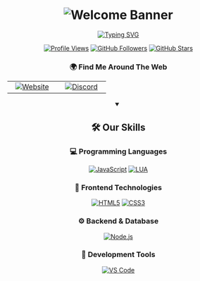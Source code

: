 # <div align="center">![Welcome Banner](banner_Discord.gif)</div>

<div align="center">
  
[![Typing SVG](https://readme-typing-svg.herokuapp.com?font=Fira+Code&pause=1000&color=8c00ff&width=435&lines=Welcome+To+Lexme+Store+GitHub;Full+Stack+Dev;Vist+Us+At+%3A+.gg%2FLEE)](https://git.io/typing-svg)

  [![Profile Views](https://komarev.com/ghpvc/?username=lexmeteam&color=58A6FF&style=for-the-badge&label=PROFILE+VIEWS)](https://github.com/lexmeteam)
  [![GitHub Followers](https://img.shields.io/github/followers/lexmeteam?logo=github&style=for-the-badge&color=58A6FF&labelColor=555555&label=FOLLOWERS)](https://github.com/lexmeteam?tab=followers)
  [![GitHub Stars](https://img.shields.io/github/stars/lexmeteam?logo=github&style=for-the-badge&color=58A6FF&labelColor=555555&label=STARS)](https://github.com/lexmeteam?tab=repositories)
  
  ### 🌍 Find Me Around The Web
  
  <table>
    <tr>
      <td align="center" width="96">
        <a href="https://canary.discord.com/servers/lexme-team-tm-1233316459304849418">
          <img src="https://img.shields.io/badge/Website-FF4088?style=for-the-badge&logo=google-chrome&logoColor=white" alt="Website"/>
        </a>
      </td>
      <td align="center" width="96">
        <a href="https://discord.gg/lee">
          <img src="https://img.shields.io/badge/Discord-5865F2?style=for-the-badge&logo=discord&logoColor=white" alt="Discord"/>
        </a>
      </td>
    </tr>
  </table>

  <details open>
    <summary><h2>🛠️ Our Skills</h2></summary>
    
  ### 💻 Programming Languages
  
  [![JavaScript](https://img.shields.io/badge/JavaScript-F7DF1E?style=for-the-badge&logo=javascript&logoColor=white&labelColor=F7DF1E)](#)
  [![LUA](https://img.shields.io/badge/LUA-58A6FF?style=for-the-badge&logo=lua&logoColor=white&labelColor=58A6FF)](#)
  
  ### 🎨 Frontend Technologies
  
  [![HTML5](https://img.shields.io/badge/HTML5-E34F26?style=for-the-badge&logo=html5&logoColor=white&labelColor=E34F26)](#)
  [![CSS3](https://img.shields.io/badge/CSS3-1572B6?style=for-the-badge&logo=css3&logoColor=white&labelColor=1572B6)](#)  
  ### ⚙️ Backend & Database
  
  [![Node.js](https://img.shields.io/badge/Node.js-339933?style=for-the-badge&logo=node.js&logoColor=white&labelColor=339933)](#)
  
  ### 🔧 Development Tools
  
  [![VS Code](https://img.shields.io/badge/VS_Code-007ACC?style=for-the-badge&logo=visual-studio-code&logoColor=white&labelColor=8c00ff)](#)

  </details> 
